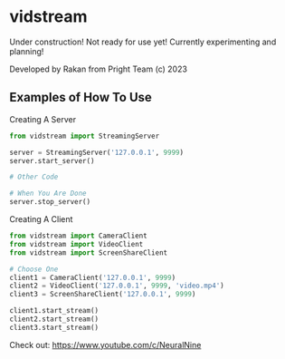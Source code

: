 # vidstream

Under construction! Not ready for use yet! Currently experimenting and planning!

Developed by Rakan from Pright Team (c) 2023

## Examples of How To Use 

Creating A Server

```python
from vidstream import StreamingServer

server = StreamingServer('127.0.0.1', 9999)
server.start_server()

# Other Code

# When You Are Done
server.stop_server()
```

Creating A Client
```python
from vidstream import CameraClient
from vidstream import VideoClient
from vidstream import ScreenShareClient

# Choose One
client1 = CameraClient('127.0.0.1', 9999)
client2 = VideoClient('127.0.0.1', 9999, 'video.mp4')
client3 = ScreenShareClient('127.0.0.1', 9999)

client1.start_stream()
client2.start_stream()
client3.start_stream()
```

Check out: https://www.youtube.com/c/NeuralNine